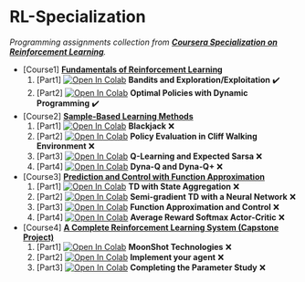 # RL-Specialization

_Programming assignments collection from [**Coursera Specialization on Reinforcement Learning**](https://www.coursera.org/specializations/reinforcement-learning)._

- [Course1] [**Fundamentals of Reinforcement Learning**](https://www.coursera.org/learn/fundamentals-of-reinforcement-learning)
    1. [Part1] [![Open In Colab](https://colab.research.google.com/assets/colab-badge.svg)](https://colab.research.google.com/github/damianiRiccardo90/RL-Specialization/blob/master/C1-Fundamentals_of_Reinforcement_Learning/W1-Bandits_and_Exploration_Exploitation/w1_assignment.ipynb) **Bandits and Exploration/Exploitation** :heavy_check_mark:
    1. [Part2] [![Open In Colab](https://colab.research.google.com/assets/colab-badge.svg)](https://colab.research.google.com/github/damianiRiccardo90/RL-Specialization/blob/master/C1-Fundamentals_of_Reinforcement_Learning/W4-Optimal_Policies_with_Dynamic_Programming/Assignment2.ipynb) **Optimal Policies with Dynamic Programming** :heavy_check_mark:
- [Course2] [**Sample-Based Learning Methods**](https://www.coursera.org/learn/sample-based-learning-methods)
    1. [Part1] [![Open In Colab](https://colab.research.google.com/assets/colab-badge.svg)](https://colab.research.google.com/github/damianiRiccardo90/RL-Specialization/blob/master/C2-Sample_based_Learning_Methods/W1-Monte_Carlo_Methods_for_Prediction_and_Control/Blackjack.ipynb) **Blackjack** :x:
    2. [Part2] [![Open In Colab](https://colab.research.google.com/assets/colab-badge.svg)](https://colab.research.google.com/github/damianiRiccardo90/RL-Specialization/blob/master/C2-Sample_based_Learning_Methods/W2-Temporal_Difference_Learning_Methods_for_Prediction/Policy_Evaluation_in_Cliff_Walking_Environment.ipynb) **Policy Evaluation in Cliff Walking Environment** :x:
    3. [Part3] [![Open In Colab](https://colab.research.google.com/assets/colab-badge.svg)](https://colab.research.google.com/github/damianiRiccardo90/RL-Specialization/blob/master/C2-Sample_based_Learning_Methods/W3-Temporal_Difference_Learning_Methods_for_Control/Q-Learning_and_Expected_Sarsa.ipynb) **Q-Learning and Expected Sarsa** :x:
    4. [Part4] [![Open In Colab](https://colab.research.google.com/assets/colab-badge.svg)](https://colab.research.google.com/github/damianiRiccardo90/RL-Specialization/blob/master/C2-Sample_based_Learning_Methods/W4-Planning_Learning_and_Acting/Dyna-Q_and_Dyna-Q+.ipynb) **Dyna-Q and Dyna-Q+** :x:
- [Course3] [**Prediction and Control with Function Approximation**](https://www.coursera.org/learn/prediction-control-function-approximation)
    1. [Part1] [![Open In Colab](https://colab.research.google.com/assets/colab-badge.svg)](https://colab.research.google.com/github/damianiRiccardo90/RL-Specialization/blob/master/C3-Prediction_and_Control_with_Function_Approximation/W1-On-policy_Prediction_with_Approximation/TD_with_State_Aggregation.ipynb) **TD with State Aggregation** :x:
    2. [Part2] [![Open In Colab](https://colab.research.google.com/assets/colab-badge.svg)](https://colab.research.google.com/github/damianiRiccardo90/RL-Specialization/blob/master/C3-Prediction_and_Control_with_Function_Approximation/W2-Constructing_Features_for_Prediction/Semi-gradient_TD_with_a_Neural_Network.ipynb) **Semi-gradient TD with a Neural Network** :x:
    3. [Part3] [![Open In Colab](https://colab.research.google.com/assets/colab-badge.svg)](https://colab.research.google.com/github/damianiRiccardo90/RL-Specialization/blob/master/C3-Prediction_and_Control_with_Function_Approximation/W3-Control_with_Approximation/Function_Approximation_and_Control.ipynb) **Function Approximation and Control** :x:
    4. [Part4] [![Open In Colab](https://colab.research.google.com/assets/colab-badge.svg)](https://colab.research.google.com/github/damianiRiccardo90/RL-Specialization/blob/master/C3-Prediction_and_Control_with_Function_Approximation/W4-Policy_Gradient/Average_Reward_Softmax_Actor-Critic.ipynb) **Average Reward Softmax Actor-Critic** :x:
- [Course4] [**A Complete Reinforcement Learning System (Capstone Project)**](https://www.coursera.org/learn/complete-reinforcement-learning-system)
    1. [Part1] [![Open In Colab](https://colab.research.google.com/assets/colab-badge.svg)](https://colab.research.google.com/github/damianiRiccardo90/RL-Specialization/blob/master/C4-A_Complete_Reinforcement_Learning_System/W2-Milestone_1_Formalize_Word_Problem_as_MDP/MoonShot_Technologies.ipynb) **MoonShot Technologies** :x:
    2. [Part2] [![Open In Colab](https://colab.research.google.com/assets/colab-badge.svg)](https://colab.research.google.com/github/damianiRiccardo90/RL-Specialization/blob/master/C4-A_Complete_Reinforcement_Learning_System/W5-Milestone_4_Implement_Your_Agent/Implement_your_agent.ipynb) **Implement your agent** :x:
    3. [Part3] [![Open In Colab](https://colab.research.google.com/assets/colab-badge.svg)](https://colab.research.google.com/github/damianiRiccardo90/RL-Specialization/blob/master/C4-A_Complete_Reinforcement_Learning_System/W6-Milestone_5_Submit_Your_Parameter_Study/Completing_the_Parameter_Study.ipynb) **Completing the Parameter Study** :x:
    
